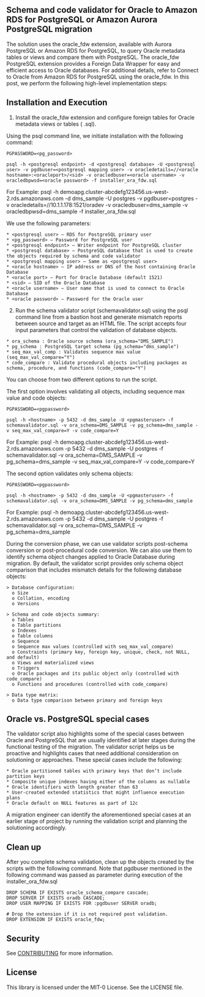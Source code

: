 ## Schema and code validator for Oracle to Amazon RDS for PostgreSQL or Amazon Aurora PostgreSQL migration

The solution uses the oracle_fdw extension, available with Aurora PostgreSQL or Amazon RDS for PostgreSQL, to query Oracle metadata tables or views and compare them with PostgreSQL. The oracle_fdw PostgreSQL extension provides a Foreign Data Wrapper for easy and efficient access to Oracle databases. For additional details, refer to Connect to Oracle from Amazon RDS for PostgreSQL using the oracle_fdw. In this post, we perform the following high-level implementation steps:

## Installation and Execution

1. Install the oracle_fdw extension and configure foreign tables for Oracle metadata views or tables (
.sql).

Using the psql command line, we initiate installation with the following command:
```
PGPASSWORD=<pg_password>

psql -h <postgresql endpoint> -d <postgresql database> -U <postgresql user> -v pgdbuser=<postgresql mapping user> -v oracledetails=//<oracle hostname>:<oracleport>/<sid> -v oracledbuser=<oracle username> -v oracledbpwsd=<oracle password> -f installer_ora_fdw.sql
```
For Example:
psql -h demoapg.cluster-abcdefg123456.us-west-2.rds.amazonaws.com -d dms_sample -U postgres -v pgdbuser=postgres -v oracledetails=//10.1.1.178:1521/oradev -v oracledbuser=dms_sample -v oracledbpwsd=dms_sample -f installer_ora_fdw.sql

We use the following parameters:
```
* <postgresql user> – RDS for PostgreSQL primary user
* <pg_password> – Password for PostgreSQL user
* <postgresql endpoint> – Writer endpoint for PostgreSQL cluster
* <postgresql database> – PostgreSQL database that is used to create the objects required by schema and code validator
* <postgresql mapping user> – Same as <postgresql user>
* <oracle hostname> – IP address or DNS of the host containing Oracle Database
* <oracle port> – Port for Oracle Database (default 1521)
* <sid> – SID of the Oracle Database
* <oracle username> – User name that is used to connect to Oracle Database
* <oracle password> – Password for the Oracle user
```

2. Run the schema validator script (schemavalidator.sql) using the psql command line from a bastion host and generate mismatch reports between source and target as an HTML file. The script accepts four input parameters that control the validation of database objects. 

```
* ora_schema : Oracle source schema (ora_schema="DMS_SAMPLE")
* pg_schema : PostgreSQL target schema (pg_schema="dms_sample") 
* seq_max_val_comp : Validates sequence max value (seq_max_val_compare="Y")
* code_compare : Validate procedural objects including packages as schema, procedure, and functions (code_compare="Y")
```

 
You can choose from two different options to run the script.

The first option involves validating all objects, including sequence max value and code objects:

```
PGPASSWORD=<pgpassword>

psql -h <hostname> -p 5432 -d dms_sample -U <pgmasteruser> -f schemavalidator.sql -v ora_schema=DMS_SAMPLE -v pg_schema=dms_sample -v seq_max_val_compare=Y -v code_compare=Y
```
For Example:
psql -h demoapg.cluster-abcdefg123456.us-west-2.rds.amazonaws.com -p 5432 -d dms_sample -U postgres -f schemavalidator.sql -v ora_schema=DMS_SAMPLE -v pg_schema=dms_sample -v seq_max_val_compare=Y -v code_compare=Y

The second option validates only schema objects:

```
PGPASSWORD=<pgpassword>

psql -h <hostname> -p 5432 -d dms_sample -U <pgmasteruser> -f schemavalidator.sql -v ora_schema=DMS_SAMPLE -v pg_schema=dms_sample
```
For Example:
psql -h demoapg.cluster-abcdefg123456.us-west-2.rds.amazonaws.com -p 5432 -d dms_sample -U postgres -f schemavalidator.sql -v ora_schema=DMS_SAMPLE -v pg_schema=dms_sample

During the conversion phase, we can use validator scripts post-schema conversion or post-procedural code conversion. We can also use them to identify schema object changes applied to Oracle Database during migration. By default, the validator script provides only schema object comparison that includes mismatch details for the following database objects:

```
> Database configuration:
  o Size
  o Collation, encoding
  o Versions

> Schema and code objects summary:
  o Tables
  o Table partitions
  o Indexes
  o Table columns
  o Sequence
  o Sequence max values (controlled with seq_max_val_compare)
  o Constraints (primary key, foreign key, unique, check, not NULL, and default)
  o Views and materialized views
  o Triggers
  o Oracle packages and its public object only (controlled with code_compare)
  o Functions and procedures (controlled with code_compare)

> Data type matrix:
  o Data type comparison between primary and foreign keys
```

## Oracle vs. PostgreSQL special cases
The validator script also highlights some of the special cases between Oracle and PostgreSQL that are usually identified at later stages during the functional testing of the migration. The validator script helps us be proactive and highlights cases that need additional consideration on solutioning or approaches. These special cases include the following:

```
* Oracle partitioned tables with primary keys that don’t include partition keys
* Composite unique indexes having either of the columns as nullable
* Oracle identifiers with length greater than 63
* User-created extended statistics that might influence execution plans
* Oracle default on NULL features as part of 12c
```
A migration engineer can identify the aforementioned special cases at an earlier stage of project by running the validation script and planning the solutioning accordingly.


## Clean up
After you complete schema validation, clean up the objects created by the scripts with the following command. Note that pgdbuser mentioned in the following command was passed as parameter during execution of the installer_ora_fdw.sql

```
DROP SCHEMA IF EXISTS oracle_schema_compare cascade;
DROP SERVER IF EXISTS oradb CASCADE;
DROP USER MAPPING IF EXISTS FOR :pgdbuser SERVER oradb;

# Drop the extension if it is not required post validation.
DROP EXTENSION IF EXISTS oracle_fdw;
```

## Security

See [CONTRIBUTING](CONTRIBUTING.md#security-issue-notifications) for more information.

## License

This library is licensed under the MIT-0 License. See the LICENSE file.

